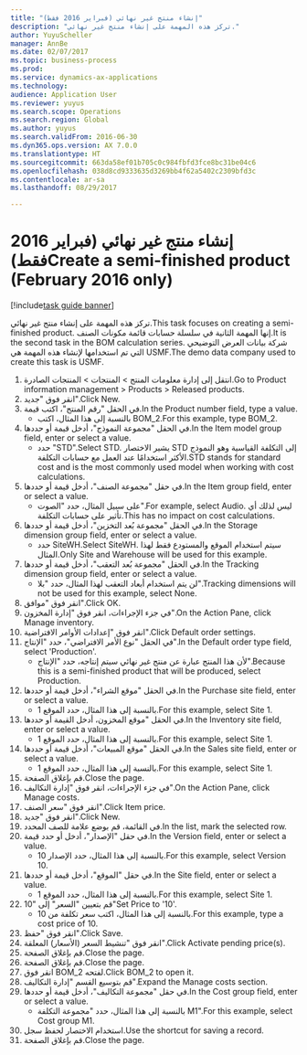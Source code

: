 ```yaml
--- 
title: "إنشاء منتج غير نهائي (فبراير 2016 فقط)"
description: "تركز هذه المهمة على إنشاء منتج غير نهائي."
author: YuyuScheller
manager: AnnBe
ms.date: 02/07/2017
ms.topic: business-process
ms.prod: 
ms.service: dynamics-ax-applications
ms.technology: 
audience: Application User
ms.reviewer: yuyus
ms.search.scope: Operations
ms.search.region: Global
ms.author: yuyus
ms.search.validFrom: 2016-06-30
ms.dyn365.ops.version: AX 7.0.0
ms.translationtype: HT
ms.sourcegitcommit: 663da58ef01b705c0c984fbfd3fce8bc31be04c6
ms.openlocfilehash: 038d8cd9333635d3269bb4f62a5402c2309bfd3c
ms.contentlocale: ar-sa
ms.lasthandoff: 08/29/2017

---
```

# <a name="create-a-semi-finished-product-february-2016-only"></a><span data-ttu-id="742db-103">إنشاء منتج غير نهائي (فبراير 2016 فقط)</span><span class="sxs-lookup"><span data-stu-id="742db-103">Create a semi-finished product (February 2016 only)</span></span>

[!include[task guide banner](../../includes/task-guide-banner.md)]

<span data-ttu-id="742db-104">تركز هذه المهمة على إنشاء منتج غير نهائي.</span><span class="sxs-lookup"><span data-stu-id="742db-104">This task focuses on creating a semi-finished product.</span></span> <span data-ttu-id="742db-105">إنها المهمة الثانية في سلسلة حسابات قائمة مكونات الصنف.</span><span class="sxs-lookup"><span data-stu-id="742db-105">It is the second task in the BOM calculation series.</span></span> <span data-ttu-id="742db-106">شركة بيانات العرض التوضيحي التي تم استخدامها لإنشاء هذه المهمة هي USMF.‬</span><span class="sxs-lookup"><span data-stu-id="742db-106">The demo data company used to create this task is USMF.</span></span>

1. <span data-ttu-id="742db-107">انتقل إلى إدارة معلومات المنتج > المنتجات > المنتجات الصادرة.</span><span class="sxs-lookup"><span data-stu-id="742db-107">Go to Product information management > Products > Released products.</span></span>
2. <span data-ttu-id="742db-108">انقر فوق "جديد".</span><span class="sxs-lookup"><span data-stu-id="742db-108">Click New.</span></span>
3. <span data-ttu-id="742db-109">في الحقل "رقم المنتج"، اكتب قيمة.</span><span class="sxs-lookup"><span data-stu-id="742db-109">In the Product number field, type a value.</span></span>
    * <span data-ttu-id="742db-110">بالنسبة إلى هذا المثال، اكتب BOM_2.</span><span class="sxs-lookup"><span data-stu-id="742db-110">For this example, type BOM_2.</span></span>  
4. <span data-ttu-id="742db-111">في الحقل "مجموعة النموذج"، أدخل قيمة أو حددها.</span><span class="sxs-lookup"><span data-stu-id="742db-111">In the Item model group field, enter or select a value.</span></span>
    * <span data-ttu-id="742db-112">حدد "STD".</span><span class="sxs-lookup"><span data-stu-id="742db-112">Select STD.</span></span> <span data-ttu-id="742db-113">يشير الاختصار STD إلى التكلفة القياسية وهو النموذج الأكثر استخدامًا عند العمل مع حسابات التكلفة.</span><span class="sxs-lookup"><span data-stu-id="742db-113">STD stands for standard cost and is the most commonly used model when working with cost calculations.</span></span>  
5. <span data-ttu-id="742db-114">في حقل "مجموعة الصنف"، أدخل قيمة أو حددها.</span><span class="sxs-lookup"><span data-stu-id="742db-114">In the Item group field, enter or select a value.</span></span>
    * <span data-ttu-id="742db-115">على سبيل المثال، حدد "الصوت".</span><span class="sxs-lookup"><span data-stu-id="742db-115">For example, select Audio.</span></span> <span data-ttu-id="742db-116">ليس لذلك أي تأثير على حسابات التكلفة.</span><span class="sxs-lookup"><span data-stu-id="742db-116">This has no impact on cost calculations.</span></span>  
6. <span data-ttu-id="742db-117">في الحقل "مجموعة بُعد التخزين"، أدخل قيمة أو حددها.</span><span class="sxs-lookup"><span data-stu-id="742db-117">In the Storage dimension group field, enter or select a value.</span></span>
    * <span data-ttu-id="742db-118">حدد SiteWH.</span><span class="sxs-lookup"><span data-stu-id="742db-118">Select SiteWH.</span></span> <span data-ttu-id="742db-119">سيتم استخدام الموقع والمستودع فقط لهذا المثال.</span><span class="sxs-lookup"><span data-stu-id="742db-119">Only Site and Warehouse will be used for this example.</span></span>  
7. <span data-ttu-id="742db-120">في الحقل "مجموعة بُعد التعقب"، أدخل قيمة أو حددها.</span><span class="sxs-lookup"><span data-stu-id="742db-120">In the Tracking dimension group field, enter or select a value.</span></span>
    * <span data-ttu-id="742db-121">لن يتم استخدام أبعاد التعقب لهذا المثال، حدد "بلا".</span><span class="sxs-lookup"><span data-stu-id="742db-121">Tracking dimensions will not be used for this example, select None.</span></span>  
8. <span data-ttu-id="742db-122">انقر فوق "موافق".</span><span class="sxs-lookup"><span data-stu-id="742db-122">Click OK.</span></span>
9. <span data-ttu-id="742db-123">في جزء الإجراءات‬، انقر فوق "إدارة المخزون".</span><span class="sxs-lookup"><span data-stu-id="742db-123">On the Action Pane, click Manage inventory.</span></span>
10. <span data-ttu-id="742db-124">انقر فوق "إعدادات الأوامر الافتراضية".</span><span class="sxs-lookup"><span data-stu-id="742db-124">Click Default order settings.</span></span>
11. <span data-ttu-id="742db-125">في الحقل "نوع الأمر الافتراضي"، حدد "الإنتاج".</span><span class="sxs-lookup"><span data-stu-id="742db-125">In the Default order type field, select 'Production'.</span></span>
    * <span data-ttu-id="742db-126">لأن هذا المنتج عبارة عن منتج غير نهائي سيتم إنتاجه، حدد "الإنتاج".</span><span class="sxs-lookup"><span data-stu-id="742db-126">Because this is a semi-finished product that will be produced, select Production.</span></span>  
12. <span data-ttu-id="742db-127">في الحقل "موقع الشراء"، أدخل قيمة أو حددها.</span><span class="sxs-lookup"><span data-stu-id="742db-127">In the Purchase site field, enter or select a value.</span></span>
    * <span data-ttu-id="742db-128">بالنسبة إلى هذا المثال، حدد الموقع 1.</span><span class="sxs-lookup"><span data-stu-id="742db-128">For this example, select Site 1.</span></span>  
13. <span data-ttu-id="742db-129">في الحقل "موقع المخزون، أدخل القيمة أو حددها.</span><span class="sxs-lookup"><span data-stu-id="742db-129">In the Inventory site field, enter or select a value.</span></span>
    * <span data-ttu-id="742db-130">بالنسبة إلى هذا المثال، حدد الموقع 1.</span><span class="sxs-lookup"><span data-stu-id="742db-130">For this example, select Site 1.</span></span>  
14. <span data-ttu-id="742db-131">في الحقل "موقع المبيعات"، أدخل قيمة أو حددها.</span><span class="sxs-lookup"><span data-stu-id="742db-131">In the Sales site field, enter or select a value.</span></span>
    * <span data-ttu-id="742db-132">بالنسبة إلى هذا المثال، حدد الموقع 1.</span><span class="sxs-lookup"><span data-stu-id="742db-132">For this example, select Site 1.</span></span>  
15. <span data-ttu-id="742db-133">قم بإغلاق الصفحة.</span><span class="sxs-lookup"><span data-stu-id="742db-133">Close the page.</span></span>
16. <span data-ttu-id="742db-134">في جزء الإجراءات، انقر فوق "إدارة التكاليف‬".</span><span class="sxs-lookup"><span data-stu-id="742db-134">On the Action Pane, click Manage costs.</span></span>
17. <span data-ttu-id="742db-135">انقر فوق "سعر الصنف".</span><span class="sxs-lookup"><span data-stu-id="742db-135">Click Item price.</span></span>
18. <span data-ttu-id="742db-136">انقر فوق "جديد".</span><span class="sxs-lookup"><span data-stu-id="742db-136">Click New.</span></span>
19. <span data-ttu-id="742db-137">في القائمة، قم بوضع علامة للصف المحدد.</span><span class="sxs-lookup"><span data-stu-id="742db-137">In the list, mark the selected row.</span></span>
20. <span data-ttu-id="742db-138">في حقل "الإصدار"، أدخل أو حدد قيمة.</span><span class="sxs-lookup"><span data-stu-id="742db-138">In the Version field, enter or select a value.</span></span>
    * <span data-ttu-id="742db-139">بالنسبة إلى هذا المثال، حدد الإصدار 10.</span><span class="sxs-lookup"><span data-stu-id="742db-139">For this example, select Version 10.</span></span>  
21. <span data-ttu-id="742db-140">في حقل "الموقع"، أدخل قيمة أو حددها.</span><span class="sxs-lookup"><span data-stu-id="742db-140">In the Site field, enter or select a value.</span></span>
    * <span data-ttu-id="742db-141">بالنسبة إلى هذا المثال، حدد الموقع 1.</span><span class="sxs-lookup"><span data-stu-id="742db-141">For this example, select Site 1.</span></span>  
22. <span data-ttu-id="742db-142">قم بتعيين "السعر" إلى "10"</span><span class="sxs-lookup"><span data-stu-id="742db-142">Set Price to '10'.</span></span>
    * <span data-ttu-id="742db-143">بالنسبة إلى هذا المثال، اكتب سعر تكلفة من 10.</span><span class="sxs-lookup"><span data-stu-id="742db-143">For this example, type a cost price of 10.</span></span>  
23. <span data-ttu-id="742db-144">انقر فوق "حفظ".</span><span class="sxs-lookup"><span data-stu-id="742db-144">Click Save.</span></span>
24. <span data-ttu-id="742db-145">انقر فوق "تنشيط السعر (الأسعار) المعلقة".</span><span class="sxs-lookup"><span data-stu-id="742db-145">Click Activate pending price(s).</span></span>
25. <span data-ttu-id="742db-146">قم بإغلاق الصفحة.</span><span class="sxs-lookup"><span data-stu-id="742db-146">Close the page.</span></span>
26. <span data-ttu-id="742db-147">قم بإغلاق الصفحة.</span><span class="sxs-lookup"><span data-stu-id="742db-147">Close the page.</span></span>
27. <span data-ttu-id="742db-148">انقر فوق BOM_2 لفتحه.</span><span class="sxs-lookup"><span data-stu-id="742db-148">Click BOM_2 to open it.</span></span>
28. <span data-ttu-id="742db-149">قم بتوسيع القسم "إدارة التكاليف".</span><span class="sxs-lookup"><span data-stu-id="742db-149">Expand the Manage costs section.</span></span>
29. <span data-ttu-id="742db-150">في حقل "مجموعة التكاليف‬"، أدخل قيمة أو حددها.</span><span class="sxs-lookup"><span data-stu-id="742db-150">In the Cost group field, enter or select a value.</span></span>
    * <span data-ttu-id="742db-151">بالنسبة إلى هذا المثال، حدد "مجموعة التكلفة M1".</span><span class="sxs-lookup"><span data-stu-id="742db-151">For this example, select Cost group M1.</span></span>  
30. <span data-ttu-id="742db-152">استخدام الاختصار لحفظ سجل.</span><span class="sxs-lookup"><span data-stu-id="742db-152">Use the shortcut for saving a record.</span></span>
31. <span data-ttu-id="742db-153">قم بإغلاق الصفحة.</span><span class="sxs-lookup"><span data-stu-id="742db-153">Close the page.</span></span>


